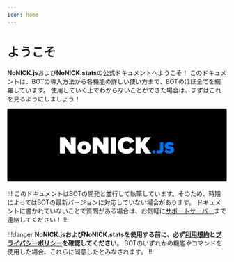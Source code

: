 ```yaml
---
icon: home
---
```


# ようこそ
**NoNICK.js**および**NoNICK.stats**の公式ドキュメントへようこそ！
このドキュメントは、BOTの導入方法から各機能の詳しい使い方まで、BOTのほぼ全てを網羅しています。
使用していく上でわからないことができた場合は、まずはこれを見るようにしましょう！

![](/static/banner.png)

!!!
このドキュメントはBOTの開発と並行して執筆しています。そのため、時期によってはBOTの最新バージョンに対応していない場合があります。
ドキュメントに書かれていないことで質問がある場合は、お気軽に[サポートサーバー](https://discord.gg/q4FcBm2P42)まで連絡してください！
!!!

!!!danger
**NoNICK.jsおよびNoNICK.statsを使用する前に、必ず[利用規約](/important/teams-of-service.md)と[プライバシーポリシー](/important/privacy-policy.md)を確認してください**。
BOTのいずれかの機能やコマンドを使用した場合、これらに同意したとみなされます。
!!!
